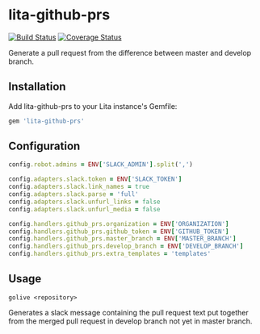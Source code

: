 # lita-github-prs

[![Build Status](https://travis-ci.org/mattias-lundell/lita-github-prs.png?branch=master)](https://travis-ci.org/mattias-lundell/lita-github-prs)
[![Coverage Status](https://coveralls.io/repos/mattias-lundell/lita-github-prs/badge.png)](https://coveralls.io/r/mattias-lundell/lita-github-prs)

Generate a pull request from the difference between master and develop branch.

## Installation

Add lita-github-prs to your Lita instance's Gemfile:

``` ruby
gem 'lita-github-prs'
```

## Configuration

``` ruby
config.robot.admins = ENV['SLACK_ADMIN'].split(',')

config.adapters.slack.token = ENV['SLACK_TOKEN']
config.adapters.slack.link_names = true
config.adapters.slack.parse = 'full'
config.adapters.slack.unfurl_links = false
config.adapters.slack.unfurl_media = false

config.handlers.github_prs.organization = ENV['ORGANIZATION']
config.handlers.github_prs.github_token = ENV['GITHUB_TOKEN']
config.handlers.github_prs.master_branch = ENV['MASTER_BRANCH']
config.handlers.github_prs.develop_branch = ENV['DEVELOP_BRANCH']
config.handlers.github_prs.extra_templates = 'templates'
```

## Usage

```
golive <repository>
```

Generates a slack message containing the pull request text put together from the
merged pull request in develop branch not yet in master branch.
